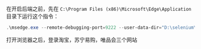 在开启后端之前，先在 `C:\Program Files (x86)\Microsoft\Edge\Application` 目录下运行这个指令：

```powershell
.\msedge.exe --remote-debugging-port=9222 --user-data-dir="D:\selenium\AutomationProfile"
```

打开浏览器之后，登录淘宝，苏宁易购，唯品会三个网站